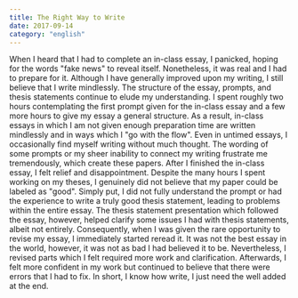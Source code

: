 ```yaml
---
title: The Right Way to Write
date: 2017-09-14
category: "english"
---
```


When I heard that I had to complete an in-class essay, I panicked, hoping for the words "fake news" to reveal itself. Nonetheless, it was real and I had to prepare for it. Although I have generally improved upon my writing, I still believe that I write mindlessly. The structure of the essay, prompts, and thesis statements continue to elude my understanding. I spent roughly two hours contemplating the first prompt given for the in-class essay and a few more hours to give my essay a general structure. As a result, in-class essays in which I am not given enough preparation time are written mindlessly and in ways which I "go with the flow". Even in untimed essays, I occasionally find myself writing without much thought. The wording of some prompts or my sheer inability to connect my writing frustrate me tremendously, which create these papers. After I finished the in-class essay, I felt relief and disappointment. Despite the many hours I spent working on my theses, I genuinely did not believe that my paper could be labeled as "good". Simply put, I did not fully understand the prompt or had the experience to write a truly good thesis statement, leading to problems within the entire essay. The thesis statement presentation which followed the essay, however, helped clarify some issues I had with thesis statements, albeit not entirely. Consequently, when I was given the rare opportunity to revise my essay, I immediately started reread it. It was not the best essay in the world, however, it was not as bad I had believed it to be. Nevertheless, I revised parts which I felt required more work and clarification. Afterwards, I felt more confident in my work but continued to believe that there were errors that I had to fix. In short, I know how write, I just need the well added at the end.
